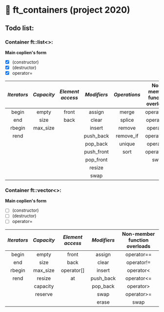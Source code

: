 # :black_square_button: ft_containers (project 2020)
## Todo list:
### Container ft::list\<\>:  

**Main coplien's form**  
- [x] (constructor)
- [x] (destructor)
- [x] operator=

|**_Iterators_**|**_Capacity_**|**_Element access_**|**_Modifiers_**|**_Operations_**|**Non-member function overloads**|
|:-------------:|:------------:|:------------------:|:-------------:|:--------------:|:-------------------------------:|
|     begin     |    empty     |        front       |     assign    |     merge      |          operator==             |
|     end       |    size      |        back        |     clear     |     splice     |          operator!=             |
|     rbegin    |    max_size  |                    |     insert    |     remove     |          operator<              |
|     rend      |              |                    |     push_back |     remove_if  |          operator<=             |
|               |              |                    |     pop_back  |     unique     |          operator>              |
|               |              |                    |     push_front|     sort       |          operator>=             |
|               |              |                    |     pop_front |                |          swap                   |
|               |              |                    |     resize    |                |                                 |
|               |              |                    |     swap      |                |                                 |
  

### Container ft::vector\<\>:  

**Main coplien's form**  
- [ ] (constructor)
- [ ] (destructor)
- [ ] operator=

|**_Iterators_**|**_Capacity_**|**_Element access_**|**_Modifiers_**|**Non-member function overloads**|
|:-------------:|:------------:|:------------------:|:-------------:|:-------------------------------:|
|     begin     |    empty     |        front       |     assign    |          operator==             |
|     end       |    size      |        back        |     clear     |          operator!=             |
|     rbegin    |    max_size  |        operator[]  |     insert    |          operator<              |
|     rend      |    resize    |        at          |     push_back |          operator<=             |
|               |    capacity  |                    |     pop_back  |          operator>              |
|               |    reserve   |                    |     swap      |          operator>=             |
|               |              |                    |     erase     |          swap                   |

  